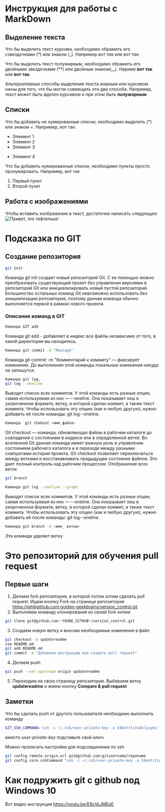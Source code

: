 ﻿# Инструкция для работы с MarkDown

## Выделение текста

Что бы выделить текст курсива, необходимо обрамить его сзвездочками (*) или знаком (_). Например *вот так* или _вот так_.

Что бы выделить текст полужирным, необходимо обрамить его двойными звездочками (**) или двойным знаком(__). Нариме **вот так** или __вот так__.

Альтернативные способы выделения текста жирным или курсивом нжны для того, что бы могли совмещать эти два способа. Например, _текст может быть вделен курсивом и при этом быть **полужирным**_.

## Списки

Что бы добавить не нумерованные списки, необходимо выделить (*) или знаком +. Например, вот так:
* Элемент 1
* Элемент 2
* Элемент 3
+ Элемент 4

Что бы добавить  нумерованные списки, необходимо пункты просто пронумеровать. Например, вот так
1. Первый пункт
2. Второй пункт

## Работа с изображениями

Чтобы вставить изображение в текст, достаточно написать следующее:
![Привет, это тефтелька!](teftelka.jpeg)

# Подсказка по GIT

## Создание репозитория
```sh
git init
```
Команда git init создает новый репозиторий Git. С ее помощью можно преобразовать существующий проект без управления версиями в репозиторий Git или инициализировать новый пустой репозиторий. Большинство остальных команд Git невозможно использовать без инициализации репозитория, поэтому данная команда обычно выполняется первой в рамках нового проекта.

### Описание команд в GIT

```sh
Команда GIT add
```

Команда git add - добавляет в индекс все файлы независимо от того, в какой директории вы находитесь.

```sh
Команда git commit -m "Massage"
```

Команда git commit -m "Комментарий к коммиту" — фиксирует изменения. До выполнения этой команды локальные изменения никуда не запишутся.

```sh
Команда git log, 
git log --oneline
```

 Выводит список всех коммитов. У этой команды есть разные опции, самая используемая из них — --oneline. Она показывает хеш в укороченном формате, ветку, в которой сделан коммит, а также текст коммита. Чтобы использовать эту опцию (как и любую другую), нужно добавить её после команды: git log--oneline.

```sh
Команда  git chekout <имя_файла>
```

Git checkout — команда, обновляющая файлы в рабочем каталоге до совпадения с состоянием в индексе или в определенной ветке. Во вселенной Git данная команда имеет важную роль в управлении состоянием рабочего каталога и в переходе между разными снапшотами истории проекта.
Git checkout позволяет переключаться между ветками и восстанавливать предыдущее состояние файлов. Это дает полный контроль над рабочим процессом.
Отображение всех веток

```sh
git branch
```

```sh
Команда git log --oneline --graph 
```
Выводит список всех коммитов. У этой команды есть разные опции, самая используемая из них — --oneline. Она показывает хеш в укороченном формате, ветку, в которой сделан коммит, а также текст коммита. Чтобы использовать эту опцию (как и любую другую), нужно добавить её после команды: git log--oneline.

```sh
Команда git branch -d <имя_ ветки>
```

Эта команда удаляет ветку

# Это репозиторий для обучения pull request

## Первые шаги

1. Делаем fork репозитория, в которой потом хотим сделать pull request. Ищем кнопку Fork на странице репозитория <https://git@github.com:gulden-geekbrains/version_control.git>
2. Выполняем команду клонирования из своей fork-копии
```sh
git clone git@github.com:*YOURE_GITHUB*/version_control.git
```
3. Создаем новую ветку и вносим необходимые изменения в файл
```sh
git checkout -b updatereadme
vim README.md
git add README.md
git commit -m "Добавили инструкцию как создать pull request"
```
4. Делаем push  
```sh
git push --set-upstream origin updatereadme
```
5. Переходим на свою страницу репозитория. Выбираем ветку **updatereadme** и жмем кнопку **Compare & pull request**

## Заметки

Что бы сделать push от другого пользователя необходимо выполнить команду
```sh
GIT_SSH_COMMAND='ssh -i ~/.ssh/user-private-key -o IdentitiesOnly=yes' git push git@github.com:gulden-geekbrains/version_control.git
```

вместо *user-private-key* подставьте свой ключ

Можно прописать настройки для подсоединения по ssh
```sh
git config remote.origin.url git@github.com:gitusername/reponame
git config core.sshCommand "ssh -i ~/.ssh/user-private-key -o IdentitiesOnly=yes"
```
# Как подружить git с github под Windows 10

Вот видео инструкция https://youtu.be/E8cIjbJMEpE
